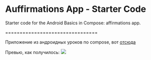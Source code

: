 Auffirmations App - Starter Code
================================

Starter code for the Android Basics in Compose: affirmations app.

================================

Приложение из андроидных уроков по compose, вот [отсюда](https://www.google.com "отсюда")

Превью, как получилось:
![](https://github.com/rumiant348/auffirmations/auffirmation.gif)